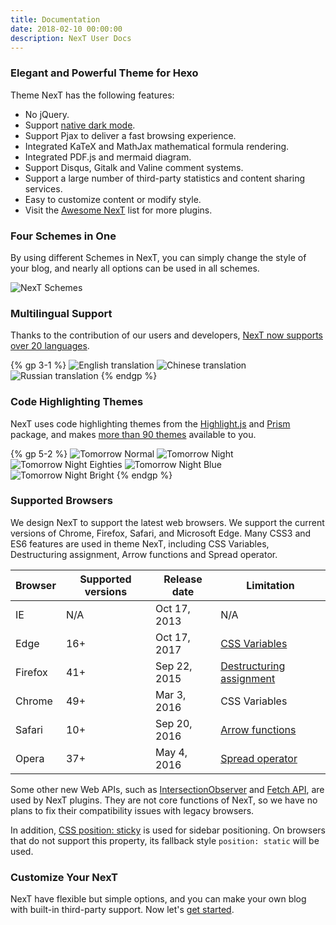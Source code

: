 ```yaml
---
title: Documentation
date: 2018-02-10 00:00:00
description: NexT User Docs
---
```


### Elegant and Powerful Theme for Hexo

Theme NexT has the following features:

* No jQuery.
* Support [native dark mode](https://caniuse.com/#feat=prefers-color-scheme).
* Support Pjax to deliver a fast browsing experience.
* Integrated KaTeX and MathJax mathematical formula rendering.
* Integrated PDF.js and mermaid diagram.
* Support Disqus, Gitalk and Valine comment systems.
* Support a large number of third-party statistics and content sharing services.
* Easy to customize content or modify style.
* Visit the [Awesome NexT](https://github.com/next-theme/awesome-next) list for more plugins.

### Four Schemes in One

By using different Schemes in NexT, you can simply change the style of your blog, and nearly all options can be used in all schemes.

![NexT Schemes](/images/docs/next-schemes.png)

### Multilingual Support

Thanks to the contribution of our users and developers, [NexT now supports over 20 languages](/docs/getting-started/internationalization.html#Choosing-Language).

{% gp 3-1 %}
![English translation](/images/docs/en.png)
![Chinese translation](/images/docs/cn.png)
![Russian translation](/images/docs/ru.png)
{% endgp %}

### Code Highlighting Themes

NexT uses code highlighting themes from the [Highlight.js](https://highlightjs.org) and [Prism](https://prismjs.com) package, and makes [more than 90 themes](/docs/theme-settings/#Codeblock-Style) available to you.

{% gp 5-2 %}
![Tomorrow Normal](/images/docs/tomorrow.png)
![Tomorrow Night](/images/docs/tomorrow-night.png)
![Tomorrow Night Eighties](/images/docs/tomorrow-night-eighties.png)
![Tomorrow Night Blue](/images/docs/tomorrow-night-blue.png)
![Tomorrow Night Bright](/images/docs/tomorrow-night-bright.png)
{% endgp %}

### Supported Browsers

We design NexT to support the latest web browsers. We support the current versions of Chrome, Firefox, Safari, and Microsoft Edge. Many CSS3 and ES6 features are used in theme NexT, including CSS Variables, Destructuring assignment, Arrow functions and Spread operator.

| Browser | Supported versions | Release date | Limitation
| - | - | - | - |
<i class="fab fa-internet-explorer fa-2x"></i> IE | N/A | Oct 17, 2013 | N/A |
<i class="fab fa-edge fa-2x"></i> Edge | 16+ | Oct 17, 2017 | [CSS Variables](https://caniuse.com/#feat=css-variables) |
<i class="fab fa-firefox fa-2x"></i> Firefox | 41+ | Sep 22, 2015 | [Destructuring assignment](https://caniuse.com/#feat=mdn-javascript_operators_destructuring) |
<i class="fab fa-chrome fa-2x"></i> Chrome | 49+ | Mar 3, 2016 | CSS Variables |
<i class="fab fa-safari fa-2x"></i> Safari | 10+ | Sep 20, 2016 | [Arrow functions](https://caniuse.com/#feat=arrow-functions) |
<i class="fab fa-opera fa-2x"></i> Opera | 37+ | May 4, 2016 | [Spread operator](https://caniuse.com/#feat=mdn-javascript_operators_spread_spread_in_arrays) |

Some other new Web APIs, such as [IntersectionObserver](https://caniuse.com/#feat=intersectionobserver) and [Fetch API](https://caniuse.com/#feat=fetch), are used by NexT plugins. They are not core functions of NexT, so we have no plans to fix their compatibility issues with legacy browsers.

In addition, [CSS position: sticky](https://caniuse.com/#feat=css-sticky) is used for sidebar positioning. On browsers that do not support this property, its fallback style `position: static` will be used.

### Customize Your NexT

NexT have flexible but simple options, and you can make your own blog with built-in third-party support. Now let's [get started](/docs/getting-started/).
